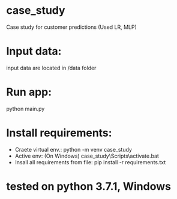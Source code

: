 # case_study
Case study for customer predictions (Used LR, MLP)
# Input data:
input data are located in /data folder
# Run app:
python main.py
# Install requirements:

-  Craete virtual env.: python -m venv case_study
-  Active env: (On Windows) case_study\Scripts\activate.bat
-  Insall all requirements from file: pip install -r requirements.txt

# tested on python  3.7.1, Windows
